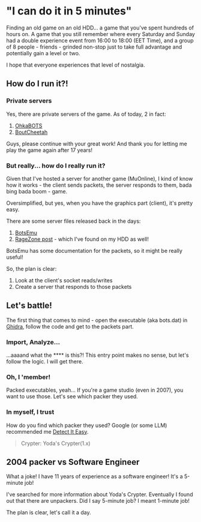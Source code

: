 # "I can do it in 5 minutes"

Finding an old game on an old HDD... a game that you've spent hundreds of hours on. A game that you still remember where every Saturday and Sunday had a double experience event from 16:00 to 18:00 (EET Time), and a group of 8 people - friends - grinded non-stop just to take full advantage and potentially gain a level or two.

I hope that everyone experiences that level of nostalgia.

## How do I run it?!

### Private servers

Yes, there are private servers of the game. As of today, 2 in fact:

1. [OhkaBOTS](https://ohkabots.ohkaspace.com/)
2. [BoutCheetah](https://zylongaming.com/)

Guys, please continue with your great work! And thank you for letting me play the game again after 17 years!

### But really... how do I really run it?

Given that I've hosted a server for another game (MuOnline), I kind of know how it works - the client sends packets, the server responds to them, bada bing bada boom - game.

Oversimplified, but yes, when you have the graphics part (client), it's pretty easy.

There are some server files released back in the days:

1. [BotsEmu](https://github.com/Will-Scarlet/BotsEmu)
2. [RageZone post](https://forum.ragezone.com/threads/bots-online-server-files-client.843057/) - which I've found on my HDD as well!

BotsEmu has some documentation for the packets, so it might be really useful!

So, the plan is clear:

1. Look at the client's socket reads/writes
2. Create a server that responds to those packets

## Let's battle!

The first thing that comes to mind - open the executable (aka bots.dat) in [Ghidra](https://github.com/NationalSecurityAgency/ghidra), follow the code and get to the packets part.

### Import, Analyze...

...aaaand what the \*\*\*\* is this?! This entry point makes no sense, but let's follow the logic. I will get there.

### Oh, I 'member!

Packed executables, yeah... If you're a game studio (even in 2007), you want to use those. Let's see which packer they used.

### In myself, I trust

How do you find which packer they used? Google (or some LLM) recommended me [Detect It Easy](https://github.com/horsicq/Detect-It-Easy).

> Crypter: Yoda's Crypter(1.x)

## 2004 packer vs Software Engineer

What a joke! I have 11 years of experience as a software engineer! It's a 5-minute job!

I've searched for more information about Yoda's Crypter. Eventually I found out that there are unpackers. Did I say 5-minute job? I meant 1-minute job!

The plan is clear, let's call it a day.
